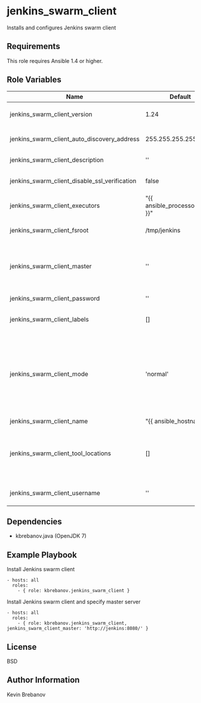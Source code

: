 jenkins_swarm_client
====================

Installs and configures Jenkins swarm client

Requirements
------------

This role requires Ansible 1.4 or higher.

Role Variables
--------------

| Name                                          | Default                         | Description                                                                                                                                                                        |
|-----------------------------------------------|---------------------------------|------------------------------------------------------------------------------------------------------------------------------------------------------------------------------------|
| jenkins_swarm_client_version                  | 1.24                            | Version of Jenkins swarm client to install                                                                                                                                         |
| jenkins_swarm_client_auto_discovery_address   | 255.255.255.255                 | Use this address for udp-based auto-discovery                                                                                                                                      |
| jenkins_swarm_client_description              | ''                              | Description to be put on the slave                                                                                                                                                 |
| jenkins_swarm_client_disable_ssl_verification | false                           | Disable SSL verification in the HttpClient                                                                                                                                         |
| jenkins_swarm_client_executors                | "{{ ansible_processor_cores }}" | Number of executors                                                                                                                                                                |
| jenkins_swarm_client_fsroot                   | /tmp/jenkins                    | Directory where Jenkins places files                                                                                                                                               |
| jenkins_swarm_client_master                   | ''                              | The complete target Jenkins URL. If this option is specified, auto-discovery will be skipped                                                                                       |
| jenkins_swarm_client_password                 | ''                              | The Jenkins user password                                                                                                                                                          |
| jenkins_swarm_client_labels                   | []                              | List of labels to be assigned for this slave.                                                                                                                                      |
| jenkins_swarm_client_mode                     | 'normal'                        | The mode controlling how Jenkins allocates jobs to slaves. Can be either 'normal' (utilize this slave as much as possible) or 'exclusive' (leave this machine for tied jobs only). |
| jenkins_swarm_client_name                     | "{{ ansible_hostname }}"        | Name of the slave                                                                                                                                                                  |
| jenkins_swarm_client_tool_locations           | []                              | List of tool locations to be defined on this slave. A tool location is specified as 'toolName:location'                                                                            |
| jenkins_swarm_client_username                 | ''                              | The Jenkins username for authentication                                                                                                                                            |

Dependencies
------------

- kbrebanov.java (OpenJDK 7)

Example Playbook
----------------

Install Jenkins swarm client
```
- hosts: all
  roles:
    - { role: kbrebanov.jenkins_swarm_client }
```

Install Jenkins swarm client and specify master server
```
- hosts: all
  roles:
    - { role: kbrebanov.jenkins_swarm_client, jenkins_swarm_client_master: 'http://jenkins:8080/' }
```

License
-------

BSD

Author Information
------------------

Kevin Brebanov
